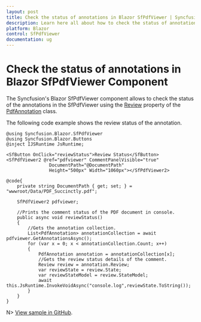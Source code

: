 ```yaml
---
layout: post
title: Check the status of annotations in Blazor SfPdfViewer | Syncfusion
description: Learn here all about how to check the status of annotations or comments in Syncfusion Blazor SfPdfViewer component and more.
platform: Blazor
control: SfPdfViewer
documentation: ug
---
```


# Check the status of annotations in Blazor SfPdfViewer Component

The Syncfusion's Blazor SfPdfViewer component allows to check the status of the annotations in the SfPdfViewer using the [Review](https://help.syncfusion.com/cr/blazor/Syncfusion.Blazor.PdfViewer.Review.html) property of the [PdfAnnotation](https://help.syncfusion.com/cr/blazor/Syncfusion.Blazor.PdfViewer.PdfAnnotation.html) class.

The following code example shows the review status of the annotation.

```cshtml
@using Syncfusion.Blazor.SfPdfViewer
@using Syncfusion.Blazor.Buttons
@inject IJSRuntime JsRuntime;

<SfButton OnClick="reviewStatus">Review Status</SfButton>
<SfPdfViewer2 @ref="pdfviewer" CommentPanelVisible="true" 
                DocumentPath="@DocumentPath" 
                Height="500px" Width="1060px"></SfPdfViewer2>

@code{
    private string DocumentPath { get; set; } = "wwwroot/Data/PDF_Succinctly.pdf";

    SfPdfViewer2 pdfviewer;    

    //Prints the comment status of the PDF document in console.
    public async void reviewStatus()
    {
        //Gets the annotation collection.
        List<PdfAnnotation> annotationCollection = await pdfviewer.GetAnnotationsAsync();
        for (var x = 0; x < annotationCollection.Count; x++)
        {
            PdfAnnotation annotation = annotationCollection[x];
            //Gets the review status details of the comment.
            Review review = annotation.Review;
            var reviewState = review.State;
            var reviewStateModel = review.StateModel;
            await this.JsRuntime.InvokeVoidAsync("console.log",reviewState.ToString());
        }
    }
}
```
N> [View sample in GitHub](https://github.com/SyncfusionExamples/blazor-pdf-viewer-examples/tree/master/Annotations/Comment%20Panel/Retrieve%20the%20comment%20status%20-%20SfPdfViewer).
